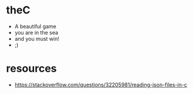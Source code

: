 
# theC
  * A beautiful game
  * you are in the sea
  * and you must win!
  * ;)


# resources

  * https://stackoverflow.com/questions/32205981/reading-json-files-in-c
